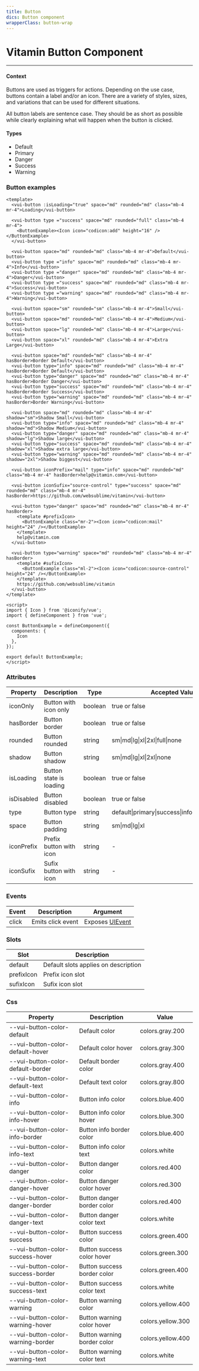 ```yaml
---
title: Button
dics: Button component
wrapperClass: button-wrap
---
```


# Vitamin Button Component
----

<div class="my-8">
  <h4 class="text-lg mb-4">Context</h4>
  <p class="text-gray-700 dark:text-gray-100 mb-4">Buttons are used as triggers for actions. Depending on the use case, buttons contain a label and/or an icon. There are a variety of styles, sizes, and variations that can be used for different situations.</p>

  <p class="text-gray-700 dark:text-gray-100 mb-4">All button labels are sentence case. They should be as short as possible while clearly explaining what will happen when the button is clicked.</p>
  <h4 class="text-lg my-4">Types</h4>
  <ul class="list-inside list-disc rounded-xl overflow-hidden bg-gradient-to-r from-purple-50 to-purple-100 p-10">
    <li class="text-green-400">Default</li>
    <li class="text-blue-400">Primary</li>
    <li class="text-red-400">Danger</li>
    <li class="text-green-400">Success</li>
    <li class="text-yellow-400">Warning</li>
  </ul>
</div>

### Button examples

```vue demo
<template>
  <vui-button :isLoading="true" space="md" rounded="md" class="mb-4 mr-4">Loading</vui-button>

  <vui-button type ="success" space="md" rounded="full" class="mb-4 mr-4">
    <ButtonExample><Icon icon="codicon:add" height="16" /></ButtonExample>
  </vui-button>

  <vui-button space="md" rounded="md" class="mb-4 mr-4">Default</vui-button>
  <vui-button type ="info" space="md" rounded="md" class="mb-4 mr-4">Info</vui-button>
  <vui-button type ="danger" space="md" rounded="md" class="mb-4 mr-4">Danger</vui-button>
  <vui-button type ="success" space="md" rounded="md" class="mb-4 mr-4">Success</vui-button>
  <vui-button type ="warning" space="md" rounded="md" class="mb-4 mr-4">Warning</vui-button>

  <vui-button space="sm" rounded="sm" class="mb-4 mr-4">Small</vui-button>
  <vui-button space="md" rounded="md" class="mb-4 mr-4">Medium</vui-button>
  <vui-button space="lg" rounded="md" class="mb-4 mr-4">Large</vui-button>
  <vui-button space="xl" rounded="md" class="mb-4 mr-4">Extra Large</vui-button>

  <vui-button space="md" rounded="md" class="mb-4 mr-4" hasBorder>Border Default</vui-button>
  <vui-button type="info" space="md" rounded="md" class="mb-4 mr-4" hasBorder>Border Default</vui-button>
  <vui-button type="danger" space="md" rounded="md" class="mb-4 mr-4" hasBorder>Border Danger</vui-button>
  <vui-button type="success" space="md" rounded="md" class="mb-4 mr-4" hasBorder>Border Success</vui-button>
  <vui-button type="warning" space="md" rounded="md" class="mb-4 mr-4" hasBorder>Border Warning</vui-button>

  <vui-button space="md" rounded="md" class="mb-4 mr-4" shadow="sm">Shadow Small</vui-button>
  <vui-button type="info" space="md" rounded="md" class="mb-4 mr-4" shadow="md">Shadow Medium</vui-button>
  <vui-button type="danger" space="md" rounded="md" class="mb-4 mr-4" shadow="lg">Shadow large</vui-button>
  <vui-button type="success" space="md" rounded="md" class="mb-4 mr-4" shadow="xl">Shadow extra large</vui-button>
  <vui-button type="warning" space="md" rounded="md" class="mb-4 mr-4" shadow="2xl">Shadow biggest</vui-button>

  <vui-button iconPrefix="mail" type="info" space="md" rounded="md" class="mb-4 mr-4" hasBorder>help@vitamin.com</vui-button>

  <vui-button iconSufix="source-control" type="success" space="md" rounded="md" class="mb-4 mr-4" hasBorder>https://github.com/websublime/vitamin</vui-button>

  <vui-button type="danger" space="md" rounded="md" class="mb-4 mr-4" hasBorder>
    <template #prefixIcon>
      <ButtonExample class="mr-2"><Icon icon="codicon:mail" height="24" /></ButtonExample>
    </template>
    help@vitamin.com
  </vui-button>

  <vui-button type="warning" space="md" rounded="md" class="mb-4 mr-4" hasBorder>
    <template #sufixIcon>
      <ButtonExample class="ml-2"><Icon icon="codicon:source-control" height="24" /></ButtonExample>
    </template>
    https://github.com/websublime/vitamin
  </vui-button>
</template>

<script>
import { Icon } from '@iconify/vue';
import { defineComponent } from 'vue';

const ButtonExample = defineComponent({
  components: {
    Icon
  },
});

export default ButtonExample;
</script>
```

### Attributes

<div class="dark:bg-gray-900 bg-white shadow-md rounded my-6">
  <table class="min-w-max w-full table-auto">
    <thead>
      <tr class="dark:bg-gray-700 dark:text-gray-300 bg-gray-200 text-gray-600 uppercase text-sm leading-normal">
        <th class="py-3 px-6 text-left">Property</th>
        <th class="py-3 px-6 text-left">Description</th>
        <th class="py-3 px-6 text-center">Type</th>
        <th class="py-3 px-6 text-center">Accepted Values</th>
        <th class="py-3 px-6 text-center">Default</th>
      </tr>
    </thead>
    <tbody class="dark:text-gray-300 text-gray-600 text-sm font-light">
      <tr class="border-b border-gray-200 dark:bg-gray-600 dark:hover:bg-gray-800 bg-gray-50 hover:bg-gray-100">
        <td class="py-3 px-6 text-left whitespace-nowrap">iconOnly</td>
        <td class="py-3 px-6 text-left whitespace-nowrap">Button with icon only</td>
        <td class="py-3 px-6 text-center whitespace-nowrap">boolean</td>
        <td class="py-3 px-6 text-center whitespace-nowrap">true or false</td>
        <td class="py-3 px-6 text-center whitespace-nowrap">false</td>
      </tr>
      <tr class="border-b border-gray-200 dark:hover:bg-gray-800 hover:bg-gray-100">
        <td class="py-3 px-6 text-left whitespace-nowrap">hasBorder</td>
        <td class="py-3 px-6 text-left whitespace-nowrap">Button border</td>
        <td class="py-3 px-6 text-center whitespace-nowrap">boolean</td>
        <td class="py-3 px-6 text-center whitespace-nowrap">true or false</td>
        <td class="py-3 px-6 text-center whitespace-nowrap">false</td>
      </tr>
      <tr class="border-b border-gray-200 dark:bg-gray-600 dark:hover:bg-gray-800 bg-gray-50 hover:bg-gray-100">
        <td class="py-3 px-6 text-left whitespace-nowrap">rounded</td>
        <td class="py-3 px-6 text-left whitespace-nowrap">Button rounded</td>
        <td class="py-3 px-6 text-center whitespace-nowrap">string</td>
        <td class="py-3 px-6 text-center whitespace-nowrap">sm|md|lg|xl|2xl|full|none</td>
        <td class="py-3 px-6 text-center whitespace-nowrap">none</td>
      </tr>
      <tr class="border-b border-gray-200 dark:hover:bg-gray-800 hover:bg-gray-100">
        <td class="py-3 px-6 text-left whitespace-nowrap">shadow</td>
        <td class="py-3 px-6 text-left whitespace-nowrap">Button shadow</td>
        <td class="py-3 px-6 text-center whitespace-nowrap">string</td>
        <td class="py-3 px-6 text-center whitespace-nowrap">sm|md|lg|xl|2xl|none</td>
        <td class="py-3 px-6 text-center whitespace-nowrap">none</td>
      </tr>
      <tr class="border-b border-gray-200 dark:bg-gray-600 dark:hover:bg-gray-800 bg-gray-50 hover:bg-gray-100">
        <td class="py-3 px-6 text-left whitespace-nowrap">isLoading</td>
        <td class="py-3 px-6 text-left whitespace-nowrap">Button state is loading</td>
        <td class="py-3 px-6 text-center whitespace-nowrap">boolean</td>
        <td class="py-3 px-6 text-center whitespace-nowrap">true or false</td>
        <td class="py-3 px-6 text-center whitespace-nowrap">false</td>
      </tr>
      <tr class="border-b border-gray-200 dark:hover:bg-gray-800 hover:bg-gray-100">
        <td class="py-3 px-6 text-left whitespace-nowrap">isDisabled</td>
        <td class="py-3 px-6 text-left whitespace-nowrap">Button disabled</td>
        <td class="py-3 px-6 text-center whitespace-nowrap">boolean</td>
        <td class="py-3 px-6 text-center whitespace-nowrap">true or false</td>
        <td class="py-3 px-6 text-center whitespace-nowrap">false</td>
      </tr>
      <tr class="border-b border-gray-200 dark:bg-gray-600 dark:hover:bg-gray-800 bg-gray-50 hover:bg-gray-100">
        <td class="py-3 px-6 text-left whitespace-nowrap">type</td>
        <td class="py-3 px-6 text-left whitespace-nowrap">Button type</td>
        <td class="py-3 px-6 text-center whitespace-nowrap">string</td>
        <td class="py-3 px-6 text-center whitespace-nowrap">default|primary|success|info|danger|warning</td>
        <td class="py-3 px-6 text-center whitespace-nowrap">default</td>
      </tr>
      <tr class="border-b border-gray-200 dark:hover:bg-gray-800 hover:bg-gray-100">
        <td class="py-3 px-6 text-left whitespace-nowrap">space</td>
        <td class="py-3 px-6 text-left whitespace-nowrap">Button padding</td>
        <td class="py-3 px-6 text-center whitespace-nowrap">string</td>
        <td class="py-3 px-6 text-center whitespace-nowrap">sm|md|lg|xl</td>
        <td class="py-3 px-6 text-center whitespace-nowrap">sm</td>
      </tr>
      <tr class="border-b border-gray-200 dark:bg-gray-600 dark:hover:bg-gray-800 bg-gray-50 hover:bg-gray-100">
        <td class="py-3 px-6 text-left whitespace-nowrap">iconPrefix</td>
        <td class="py-3 px-6 text-left whitespace-nowrap">Prefix button with icon</td>
        <td class="py-3 px-6 text-center whitespace-nowrap">string</td>
        <td class="py-3 px-6 text-center whitespace-nowrap">-</td>
        <td class="py-3 px-6 text-center whitespace-nowrap">-</td>
      </tr>
      <tr class="border-b border-gray-200 dark:hover:bg-gray-800 hover:bg-gray-100">
        <td class="py-3 px-6 text-left whitespace-nowrap">iconSufix</td>
        <td class="py-3 px-6 text-left whitespace-nowrap">Sufix button with icon</td>
        <td class="py-3 px-6 text-center whitespace-nowrap">string</td>
        <td class="py-3 px-6 text-center whitespace-nowrap">-</td>
        <td class="py-3 px-6 text-center whitespace-nowrap">-</td>
      </tr>
    </tbody>
  </table>
</div>

### Events

<div class="dark:bg-gray-900 bg-white shadow-md rounded my-6">
  <table class="min-w-max w-full table-auto">
    <thead>
      <tr class="dark:bg-gray-700 dark:text-gray-300 bg-gray-200 text-gray-600 uppercase text-sm leading-normal">
        <th class="py-3 px-6 text-left">Event</th>
        <th class="py-3 px-6 text-left">Description</th>
        <th class="py-3 px-6 text-center">Argument</th>
      </tr>
    </thead>
    <tbody class="dark:text-gray-300 text-gray-600 text-sm font-light">
      <tr class="border-b border-gray-200 dark:hover:bg-gray-800 hover:bg-gray-100">
        <td class="py-3 px-6 text-left whitespace-nowrap">click</td>
        <td class="py-3 px-6 text-left whitespace-nowrap">Emits click event</td>
        <td class="py-3 px-6 text-center whitespace-nowrap">Exposes <a href="https://developer.mozilla.org/en-US/docs/Web/API/UIEvent">UIEvent</a></td>
      </tr>
    </tbody>
  </table>
</div>

### Slots

<div class="dark:bg-gray-900 bg-white shadow-md rounded my-6">
  <table class="min-w-max w-full table-auto">
    <thead>
      <tr class="dark:bg-gray-700 dark:text-gray-300 bg-gray-200 text-gray-600 uppercase text-sm leading-normal">
        <th class="py-3 px-6 text-left">Slot</th>
        <th class="py-3 px-6 text-left">Description</th>
      </tr>
    </thead>
    <tbody class="dark:text-gray-300 text-gray-600 text-sm font-light">
      <tr class="border-b border-gray-200 dark:hover:bg-gray-800 hover:bg-gray-100">
        <td class="py-3 px-6 text-left whitespace-nowrap">default</td>
        <td class="py-3 px-6 text-left whitespace-nowrap">Default slots applies on description</td>
      </tr>
      <tr class="border-b border-gray-200 dark:bg-gray-600 dark:hover:bg-gray-800 bg-gray-50 hover:bg-gray-100">
        <td class="py-3 px-6 text-left whitespace-nowrap">prefixIcon</td>
        <td class="py-3 px-6 text-left whitespace-nowrap">Prefix icon slot</td>
      </tr>
      <tr class="border-b border-gray-200 dark:hover:bg-gray-800 hover:bg-gray-100">
        <td class="py-3 px-6 text-left whitespace-nowrap">sufixIcon</td>
        <td class="py-3 px-6 text-left whitespace-nowrap">Sufix icon slot</td>
      </tr>
    </tbody>
  </table>
</div>

### Css

<div class="dark:bg-gray-900 bg-white shadow-md rounded my-6">
  <table class="min-w-max w-full table-auto">
    <thead>
      <tr class="dark:bg-gray-700 dark:text-gray-300 bg-gray-200 text-gray-600 uppercase text-sm leading-normal">
        <th class="py-3 px-6 text-left">Property</th>
        <th class="py-3 px-6 text-left">Description</th>
        <th class="py-3 px-6 text-right">Value</th>
      </tr>
    </thead>
    <tbody class="dark:text-gray-300 text-gray-600 text-sm font-light">
      <tr class="border-b border-gray-200 dark:hover:bg-gray-800 hover:bg-gray-100">
        <td class="py-3 px-6 text-left whitespace-nowrap">--vui-button-color-default</td>
        <td class="py-3 px-6 text-left whitespace-nowrap">Default color</td>
        <td class="py-3 px-6 text-center whitespace-nowrap flex justify-end items-center">colors.gray.200 <span class="bg-gray-200 w-8 h-8 border border-gray-200 inline-block"></span></td>
      </tr>
      <tr class="border-b border-gray-200 dark:bg-gray-600 dark:hover:bg-gray-800 bg-gray-50 hover:bg-gray-100">
        <td class="py-3 px-6 text-left whitespace-nowrap">--vui-button-color-default-hover</td>
        <td class="py-3 px-6 text-left whitespace-nowrap">Default color hover</td>
        <td class="py-3 px-6 text-center whitespace-nowrap flex justify-end items-center">colors.gray.300 <span class="bg-gray-300 w-8 h-8 border border-gray-200 inline-block"></span></td>
      </tr>
      <tr class="border-b border-gray-200 dark:hover:bg-gray-800 hover:bg-gray-100">
        <td class="py-3 px-6 text-left whitespace-nowrap">--vui-button-color-default-border</td>
        <td class="py-3 px-6 text-left whitespace-nowrap">Default border color</td>
        <td class="py-3 px-6 text-center whitespace-nowrap flex justify-end items-center">colors.gray.400 <span class="bg-gray-400 w-8 h-8 border border-gray-200 inline-block"></span></td>
      </tr>
      <tr class="border-b border-gray-200 dark:bg-gray-600 dark:hover:bg-gray-800 bg-gray-50 hover:bg-gray-100">
        <td class="py-3 px-6 text-left whitespace-nowrap">--vui-button-color-default-text</td>
        <td class="py-3 px-6 text-left whitespace-nowrap">Default text color</td>
        <td class="py-3 px-6 text-center whitespace-nowrap flex justify-end items-center">colors.gray.800 <span class="bg-gray-800 w-8 h-8 border border-gray-200 inline-block"></span></td>
      </tr>
      <tr class="border-b border-gray-200 dark:hover:bg-gray-800 hover:bg-gray-100">
        <td class="py-3 px-6 text-left whitespace-nowrap">--vui-button-color-info</td>
        <td class="py-3 px-6 text-left whitespace-nowrap">Button info color</td>
        <td class="py-3 px-6 text-center whitespace-nowrap flex justify-end items-center">colors.blue.400 <span class="bg-blue-400 w-8 h-8 border border-gray-200 inline-block"></span></td>
      </tr>
      <tr class="border-b border-gray-200 dark:bg-gray-600 dark:hover:bg-gray-800 bg-gray-50 hover:bg-gray-100">
        <td class="py-3 px-6 text-left whitespace-nowrap">--vui-button-color-info-hover</td>
        <td class="py-3 px-6 text-left whitespace-nowrap">Button info color hover</td>
        <td class="py-3 px-6 text-center whitespace-nowrap flex justify-end items-center">colors.blue.300 <span class="bg-blue-300 w-8 h-8 border border-gray-200 inline-block"></span></td>
      </tr>
      <tr class="border-b border-gray-200 dark:hover:bg-gray-800 hover:bg-gray-100">
        <td class="py-3 px-6 text-left whitespace-nowrap">--vui-button-color-info-border</td>
        <td class="py-3 px-6 text-left whitespace-nowrap">Button info border color</td>
        <td class="py-3 px-6 text-center whitespace-nowrap flex justify-end items-center">colors.blue.400 <span class="bg-blue-400 w-8 h-8 border border-gray-200 inline-block"></span></td>
      </tr>
      <tr class="border-b border-gray-200 dark:bg-gray-600 dark:hover:bg-gray-800 bg-gray-50 hover:bg-gray-100">
        <td class="py-3 px-6 text-left whitespace-nowrap">--vui-button-color-info-text</td>
        <td class="py-3 px-6 text-left whitespace-nowrap">Button info color text</td>
        <td class="py-3 px-6 text-center whitespace-nowrap flex justify-end items-center">colors.white <span class="bg-white w-8 h-8 border border-gray-200 inline-block"></span></td>
      </tr>
      <tr class="border-b border-gray-200 dark:hover:bg-gray-800 hover:bg-gray-100">
        <td class="py-3 px-6 text-left whitespace-nowrap">--vui-button-color-danger</td>
        <td class="py-3 px-6 text-left whitespace-nowrap">Button danger color</td>
        <td class="py-3 px-6 text-center whitespace-nowrap flex justify-end items-center">colors.red.400 <span class="bg-red-400 w-8 h-8 border border-gray-200 inline-block"></span></td>
      </tr>
      <tr class="border-b border-gray-200 dark:bg-gray-600 dark:hover:bg-gray-800 bg-gray-50 hover:bg-gray-100">
        <td class="py-3 px-6 text-left whitespace-nowrap">--vui-button-color-danger-hover</td>
        <td class="py-3 px-6 text-left whitespace-nowrap">Button danger color hover</td>
        <td class="py-3 px-6 text-center whitespace-nowrap flex justify-end items-center">colors.red.300 <span class="bg-red-300 w-8 h-8 border border-gray-200 inline-block"></span></td>
      </tr>
      <tr class="border-b border-gray-200 dark:hover:bg-gray-800 hover:bg-gray-100">
        <td class="py-3 px-6 text-left whitespace-nowrap">--vui-button-color-danger-border</td>
        <td class="py-3 px-6 text-left whitespace-nowrap">Button danger border color</td>
        <td class="py-3 px-6 text-center whitespace-nowrap flex justify-end items-center">colors.red.400 <span class="bg-red-400 w-8 h-8 border border-gray-200 inline-block"></span></td>
      </tr>
      <tr class="border-b border-gray-200 dark:bg-gray-600 dark:hover:bg-gray-800 bg-gray-50 hover:bg-gray-100">
        <td class="py-3 px-6 text-left whitespace-nowrap">--vui-button-color-danger-text</td>
        <td class="py-3 px-6 text-left whitespace-nowrap">Button danger color text</td>
        <td class="py-3 px-6 text-center whitespace-nowrap flex justify-end items-center">colors.white <span class="bg-white w-8 h-8 border border-gray-200 inline-block"></span></td>
      </tr>
      <tr class="border-b border-gray-200 dark:hover:bg-gray-800 hover:bg-gray-100">
        <td class="py-3 px-6 text-left whitespace-nowrap">--vui-button-color-success</td>
        <td class="py-3 px-6 text-left whitespace-nowrap">Button success color</td>
        <td class="py-3 px-6 text-center whitespace-nowrap flex justify-end items-center">colors.green.400 <span class="bg-green-400 w-8 h-8 border border-gray-200 inline-block"></span></td>
      </tr>
      <tr class="border-b border-gray-200 dark:bg-gray-600 dark:hover:bg-gray-800 bg-gray-50 hover:bg-gray-100">
        <td class="py-3 px-6 text-left whitespace-nowrap">--vui-button-color-success-hover</td>
        <td class="py-3 px-6 text-left whitespace-nowrap">Button success color hover</td>
        <td class="py-3 px-6 text-center whitespace-nowrap flex justify-end items-center">colors.green.300 <span class="bg-green-300 w-8 h-8 border border-gray-200 inline-block"></span></td>
      </tr>
      <tr class="border-b border-gray-200 dark:hover:bg-gray-800 hover:bg-gray-100">
        <td class="py-3 px-6 text-left whitespace-nowrap">--vui-button-color-success-border</td>
        <td class="py-3 px-6 text-left whitespace-nowrap">Button success border color</td>
        <td class="py-3 px-6 text-center whitespace-nowrap flex justify-end items-center">colors.green.400 <span class="bg-green-400 w-8 h-8 border border-gray-200 inline-block"></span></td>
      </tr>
      <tr class="border-b border-gray-200 dark:bg-gray-600 dark:hover:bg-gray-800 bg-gray-50 hover:bg-gray-100">
        <td class="py-3 px-6 text-left whitespace-nowrap">--vui-button-color-success-text</td>
        <td class="py-3 px-6 text-left whitespace-nowrap">Button success color text</td>
        <td class="py-3 px-6 text-center whitespace-nowrap flex justify-end items-center">colors.white <span class="bg-white w-8 h-8 border border-gray-200 inline-block"></span></td>
      </tr>
      <tr class="border-b border-gray-200 dark:hover:bg-gray-800 hover:bg-gray-100">
        <td class="py-3 px-6 text-left whitespace-nowrap">--vui-button-color-warning</td>
        <td class="py-3 px-6 text-left whitespace-nowrap">Button warning color</td>
        <td class="py-3 px-6 text-center whitespace-nowrap flex justify-end items-center">colors.yellow.400 <span class="bg-yellow-400 w-8 h-8 border border-gray-200 inline-block"></span></td>
      </tr>
      <tr class="border-b border-gray-200 dark:bg-gray-600 dark:hover:bg-gray-800 bg-gray-50 hover:bg-gray-100">
        <td class="py-3 px-6 text-left whitespace-nowrap">--vui-button-color-warning-hover</td>
        <td class="py-3 px-6 text-left whitespace-nowrap">Button warning color hover</td>
        <td class="py-3 px-6 text-center whitespace-nowrap flex justify-end items-center">colors.yellow.300 <span class="bg-yellow-300 w-8 h-8 border border-gray-200 inline-block"></span></td>
      </tr>
      <tr class="border-b border-gray-200 dark:hover:bg-gray-800 hover:bg-gray-100">
        <td class="py-3 px-6 text-left whitespace-nowrap">--vui-button-color-warning-border</td>
        <td class="py-3 px-6 text-left whitespace-nowrap">Button warning border color</td>
        <td class="py-3 px-6 text-center whitespace-nowrap flex justify-end items-center">colors.yellow.400 <span class="bg-yellow-400 w-8 h-8 border border-gray-200 inline-block"></span></td>
      </tr>
      <tr class="border-b border-gray-200 dark:bg-gray-600 dark:hover:bg-gray-800 bg-gray-50 hover:bg-gray-100">
        <td class="py-3 px-6 text-left whitespace-nowrap">--vui-button-color-warning-text</td>
        <td class="py-3 px-6 text-left whitespace-nowrap">Button warning color text</td>
        <td class="py-3 px-6 text-center whitespace-nowrap flex justify-end items-center">colors.white <span class="bg-white w-8 h-8 border border-gray-200 inline-block"></span></td>
      </tr>
    </tbody>
  </table>
</div>
